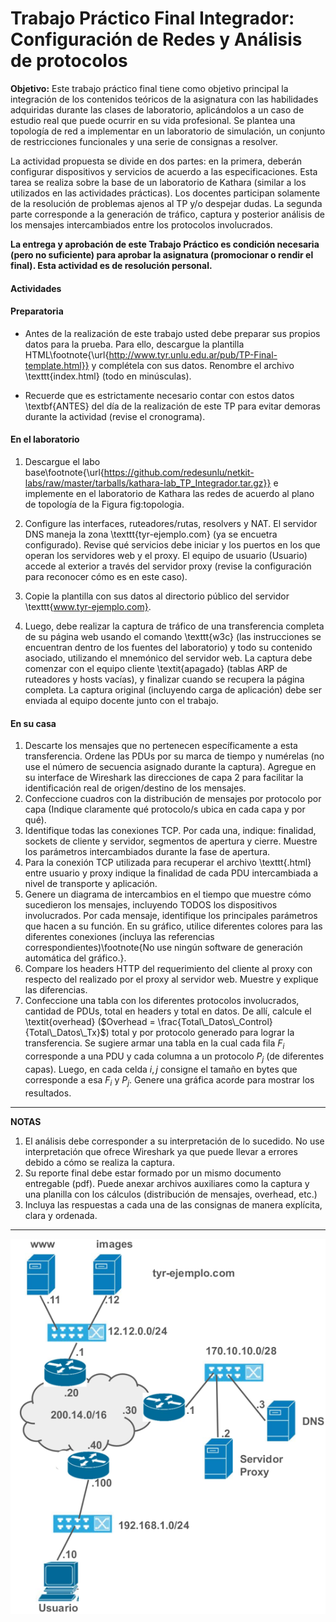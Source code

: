 Trabajo Práctico Final Integrador: Configuración de Redes y Análisis de protocolos
===========================



**Objetivo:** Este trabajo práctico final tiene como objetivo principal la integración de los contenidos teóricos de la asignatura con las habilidades adquiridas durante las clases de laboratorio, aplicándolos a un caso de estudio real que puede ocurrir en su vida profesional. Se plantea una topología de red a implementar en un laboratorio de simulación, un conjunto de restricciones funcionales y una serie de consignas a resolver.

La actividad propuesta se divide en dos partes: en la primera, deberán configurar dispositivos y servicios de acuerdo a las especificaciones. Esta tarea se realiza sobre la base de un laboratorio de Kathara (similar a los utilizados en las actividades prácticas). Los docentes participan solamente de la resolución de problemas ajenos al TP y/o despejar dudas. La segunda parte corresponde a la generación de tráfico, captura y posterior análisis de los mensajes intercambiados entre los protocolos involucrados.


**La entrega y aprobación de este Trabajo Práctico es condición necesaria (pero no suficiente) para aprobar la asignatura (promocionar o rendir el final). Esta actividad es de resolución personal.**


#### Actividades

#### Preparatoria

* Antes de la realización de este trabajo usted debe preparar sus propios datos para la prueba. Para ello, descargue la plantilla HTML\footnote{\url{http://www.tyr.unlu.edu.ar/pub/TP-Final-template.html}} y complétela con sus datos. Renombre el archivo \texttt{index.html} (todo en minúsculas).

* Recuerde que es estrictamente necesario contar con estos datos \textbf{ANTES} del día de la realización de este TP para evitar demoras durante la actividad (revise el cronograma).


#### En el laboratorio

1. Descargue el labo base\footnote{\url{https://github.com/redesunlu/netkit-labs/raw/master/tarballs/kathara-lab_TP_Integrador.tar.gz}} e implemente en el laboratorio de Kathara las redes de acuerdo al plano de topología de la Figura fig:topologia. 

2. Configure las interfaces, ruteadores/rutas, resolvers y NAT. El servidor DNS maneja la zona \texttt{tyr-ejemplo.com} (ya se encuetra configurado). Revise qué servicios debe iniciar y los puertos en los que operan los servidores web y el proxy. El equipo de usuario (Usuario) accede al exterior a través del servidor proxy (revise la configuración para reconocer cómo es en este caso). 

3. Copie la plantilla con sus datos al directorio público del servidor \texttt{www.tyr-ejemplo.com}.

4. Luego, debe realizar la captura de tráfico de una transferencia completa de su página web usando el comando \texttt{w3c} (las instrucciones se encuentran dentro de los fuentes del laboratorio) y todo su contenido asociado, utilizando el mnemónico del servidor web. La captura debe comenzar con el equipo cliente \textit{apagado} (tablas ARP de ruteadores y hosts vacías), y finalizar cuando se recupera la página completa. La captura original (incluyendo carga de aplicación) debe ser enviada al equipo docente junto con el trabajo. 


#### En su casa

1. Descarte los mensajes que no pertenecen específicamente a esta transferencia. Ordene las PDUs por su marca de tiempo y numérelas (no use el número de secuencia asignado durante la captura). Agregue en su interface de Wireshark las direcciones de capa 2 para facilitar la identificación real de origen/destino de los mensajes.
2. Confeccione cuadros con la distribución de mensajes por protocolo por capa (Indique claramente qué protocolo/s ubica en cada capa y por qué).
3. Identifique todas las conexiones TCP. Por cada una, indique: finalidad, sockets de cliente y servidor, segmentos de apertura y cierre. Muestre los parámetros intercambiados durante la fase de apertura.
4. Para la conexión TCP utilizada para recuperar el archivo \texttt{.html} entre usuario y proxy indique la finalidad de cada PDU intercambiada a nivel de transporte y aplicación. 
5. Genere un diagrama de intercambios en el tiempo que muestre cómo sucedieron los mensajes, incluyendo TODOS los dispositivos involucrados. Por cada mensaje, identifique los principales parámetros que hacen a su función. En su gráfico, utilice diferentes colores para las diferentes conexiones (incluya las referencias correspondientes)\footnote{No use ningún software de generación automática del gráfico.}.
6. Compare los headers HTTP del requerimiento del cliente al proxy con respecto del realizado por el proxy al servidor web. Muestre y explique las diferencias.
7. Confeccione una tabla con los diferentes protocolos involucrados, cantidad de PDUs, total en headers y total en datos. De allí, calcule el \textit{overhead} ($Overhead = \frac{Total\_Datos\_Control}{Total\_Datos\_Tx}$) total y por protocolo generado para lograr la transferencia. Se sugiere armar una tabla en la cual cada fila $F_i$ corresponde a una PDU y cada columna a un protocolo $P_j$ (de diferentes capas). Luego, en cada celda $i, j$ consigne el tamaño en bytes que corresponde a esa $F_i$ y $P_j$. Genere una gráfica acorde para mostrar los resultados.


___
**NOTAS** 

1. El análisis debe corresponder a su interpretación de lo sucedido. No use interpretación que ofrece Wireshark ya que puede llevar a errores debido a cómo se realiza la captura.
2. Su reporte final debe estar formado por un mismo documento entregable (pdf). Puede anexar archivos auxiliares como la captura y una planilla con los cálculos (distribución de mensajes, overhead, etc.)
3. Incluya las respuestas a cada una de las consignas de manera explícita, clara y ordenada. 
___


![TP-Final-template.html](./images/Topo-TP-Final2024.png) 



